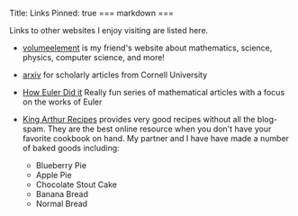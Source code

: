 Title: Links
Pinned: true
=== markdown ===

Links to other websites I enjoy visiting are listed here.

- [volumeelement](https://volumeelement.github.io) is my friend's website about
mathematics, science, physics, computer science, and more!

- [arxiv](https://arxiv.org/) for scholarly articles from Cornell University

- [How Euler Did it](http://eulerarchive.maa.org/hedi/) Really fun series of mathematical articles with a focus on the works of Euler

- [King Arthur Recipes](https://www.kingarthurbaking.com/recipes) provides very
  good recipes without all the blog-spam. They are the best online resource when
  you don't have your favorite cookbook on hand. My partner and I have have made a number of baked goods including:
    - Blueberry Pie
    - Apple Pie
    - Chocolate Stout Cake
    - Banana Bread
    - Normal Bread

